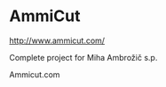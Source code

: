 AmmiCut
=======
http://www.ammicut.com/

Complete project 
    for
Miha Ambrožič s.p.    

Ammicut.com
